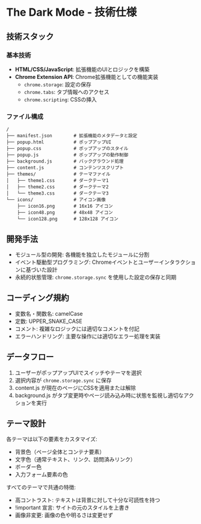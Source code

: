 # The Dark Mode - 技術仕様

## 技術スタック

### 基本技術
- **HTML/CSS/JavaScript**: 拡張機能のUIとロジックを構築
- **Chrome Extension API**: Chrome拡張機能としての機能実装
  - `chrome.storage`: 設定の保存
  - `chrome.tabs`: タブ情報へのアクセス
  - `chrome.scripting`: CSSの挿入

### ファイル構成
```
/
├── manifest.json        # 拡張機能のメタデータと設定
├── popup.html           # ポップアップUI
├── popup.css            # ポップアップのスタイル
├── popup.js             # ポップアップの動作制御
├── background.js        # バックグラウンド処理
├── content.js           # コンテンツスクリプト
├── themes/              # テーマファイル
│   ├── theme1.css       # ダークテーマ1
│   ├── theme2.css       # ダークテーマ2
│   └── theme3.css       # ダークテーマ3
└── icons/               # アイコン画像
    ├── icon16.png       # 16x16 アイコン
    ├── icon48.png       # 48x48 アイコン
    └── icon128.png      # 128x128 アイコン
```

## 開発手法
- モジュール型の開発: 各機能を独立したモジュールに分割
- イベント駆動型プログラミング: Chromeイベントとユーザーインタラクションに基づいた設計
- 永続的状態管理: `chrome.storage.sync` を使用した設定の保存と同期

## コーディング規約
- 変数名・関数名: camelCase
- 定数: UPPER_SNAKE_CASE
- コメント: 複雑なロジックには適切なコメントを付記
- エラーハンドリング: 主要な操作には適切なエラー処理を実装

## データフロー
1. ユーザーがポップアップUIでスイッチやテーマを選択
2. 選択内容が `chrome.storage.sync` に保存
3. content.js が現在のページにCSSを適用または解除
4. background.js がタブ変更時やページ読み込み時に状態を監視し適切なアクションを実行

## テーマ設計
各テーマは以下の要素をカスタマイズ:
- 背景色（ページ全体とコンテナ要素）
- 文字色（通常テキスト、リンク、訪問済みリンク）
- ボーダー色
- 入力フォーム要素の色

すべてのテーマで共通の特徴:
- 高コントラスト: テキストは背景に対して十分な可読性を持つ
- !important 宣言: サイトの元のスタイルを上書き
- 画像非変更: 画像の色や明るさは変更せず 